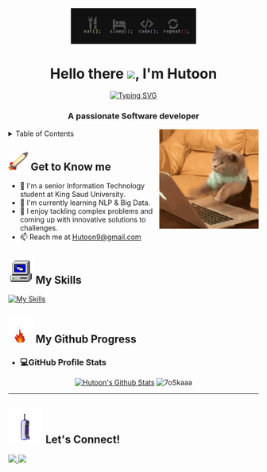 <!-- INTRO -->
<div align="center">
  <img src="https://github.com/hutoonalomran/img/blob/main/imgs/code.jpg" width="50%" style="max-width: 100%;">
  <h1>Hello there <img src="https://raw.githubusercontent.com/MartinHeinz/MartinHeinz/master/wave.gif" width="30px">, I'm Hutoon</h1>
  <a href="https://git.io/typing-svg">
    <img src="https://readme-typing-svg.demolab.com?font=Fira+Code&duration=3000&pause=1000&color=2BC2FFFF&background=52525200&center=true&vCenter=true&width=435&lines=Hello+There!+I+am+a+..;%3CWeb+Developer%2F%3E;%3CUX+%7C+UI+Designer%2F%3E;%3CData+Scientist%2F%3E" alt="Typing SVG" />
  </a>
  <h3>A passionate Software developer</h3>
</div>

<!-- TABLE OF CONTENTS -->
<div>
  <img align="right" src="https://github.com/hutoonalomran/img/blob/main/imgs/cat.gif" width="200">
  <details>
    <summary>Table of Contents</summary>
    <ol>
      <li>
        <a href="#-get-to-know-me">Get to Know me</a>
      </li>
      <li>
        <a href="#-my-skills">My Skills</a>
      </li>
      <li>
        <a href="#-my-github-progress">My Github Progress</a>
        <ul>
          <li>
            <a href="#github-profile-stats">GitHub Profile Stats</a>
          </li>
        </ul>	
      </li>
      <li>
        <a href="#-lets-connect">Let's Connect!</a>
      </li>
    </ol>
  </details>
</div>

<!-- get to know me -->
## <picture><img src = "https://github.com/hutoonalomran/img/blob/main/imgs/about.gif" width = 40px></picture> **Get to Know me**

- 🏫 I'm a senior Information Technology student at King Saud University.
- 📝 I'm currently learning NLP & Big Data.
- 👯 I enjoy tackling complex problems and coming up with innovative solutions to challenges.
- 📫 Reach me at Hutoon9@gmail.com

<!-- skills -->
## <picture><img src = "https://github.com/hutoonalomran/img/blob/main/imgs/skills.gif" width = 50px></picture> **My Skills**
[![My Skills](https://skillicons.dev/icons?i=html,css,bootstrap,js,jquery,php,mysql,python,r,java,vscode,github,git,figma,idea&perline=9)](https://skillicons.dev)

<!-- my github progress -->
## <picture><img src = "https://github.com/hutoonalomran/img/blob/main/imgs/progress.gif" width = 50px></picture> **My Github Progress**

- <h3>💻GitHub Profile Stats</h3>
<p align="center">
  <a href="https://github.com/anuraghazra/github-readme-stats">
	 <img alt="Hutoon's Github Stats" src="https://github-readme-stats.vercel.app/api?username=hutoonalomran&show_icons=true&count_private=true&locale=en&theme=tokyonight&layout=compact" height="230px"/></a>
	<img src="https://github-readme-stats.vercel.app/api/top-langs?username=hutoonalomran&langs_count=5&show_icons=true&locale=en&theme=tokyonight" alt="7oSkaaa" height="230px"/>
</p>

----

<!-- let's connect! -->
## <picture><img src = "https://github.com/hutoonalomran/img/blob/main/imgs/contact.gif" width = 70px></picture> **Let's Connect!**
<div>
  <a href="https://www.linkedin.com/in/hutoon-alomran-94a4aa192/">
    <img src="https://skillicons.dev/icons?i=linkedin" />
  </a>
	
  <a href="https://twitter.com/AlomranHutoon" target="_blank">
    <img src="https://skillicons.dev/icons?i=twitter"/>
  </a>
</div>
